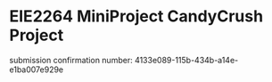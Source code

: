 # EIE2264 MiniProject CandyCrush Project

submission confirmation number:
4133e089-115b-434b-a14e-e1ba007e929e
